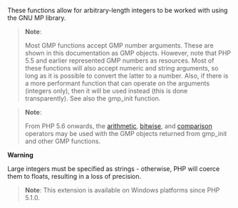 These functions allow for arbitrary-length integers to be worked with
using the GNU MP library.

> **Note**:
>
> Most GMP functions accept GMP number arguments. These are shown in
> this documentation as <span class="classname">GMP</span> objects.
> However, note that PHP 5.5 and earlier represented GMP numbers as
> <span class="type">resource</span>s. Most of these functions will also
> accept numeric and string arguments, so long as it is possible to
> convert the latter to a number. Also, if there is a more performant
> function that can operate on the arguments (integers only), then it
> will be used instead (this is done transparently). See also the <span
> class="function">gmp\_init</span> function.

> **Note**:
>
> From PHP 5.6 onwards, the
> <a href="/language/operators/arithmetic.html" class="link">arithmetic</a>,
> <a href="/language/operators/bitwise.html" class="link">bitwise</a>,
> and
> <a href="/language/operators/comparison.html" class="link">comparison</a>
> operators may be used with the <span class="classname">GMP</span>
> objects returned from <span class="function">gmp\_init</span> and
> other GMP functions.

**Warning**

Large integers must be specified as strings - otherwise, PHP will coerce
them to floats, resulting in a loss of precision.

> **Note**: <span class="simpara"> This extension is available on
> Windows platforms since PHP 5.1.0. </span>
